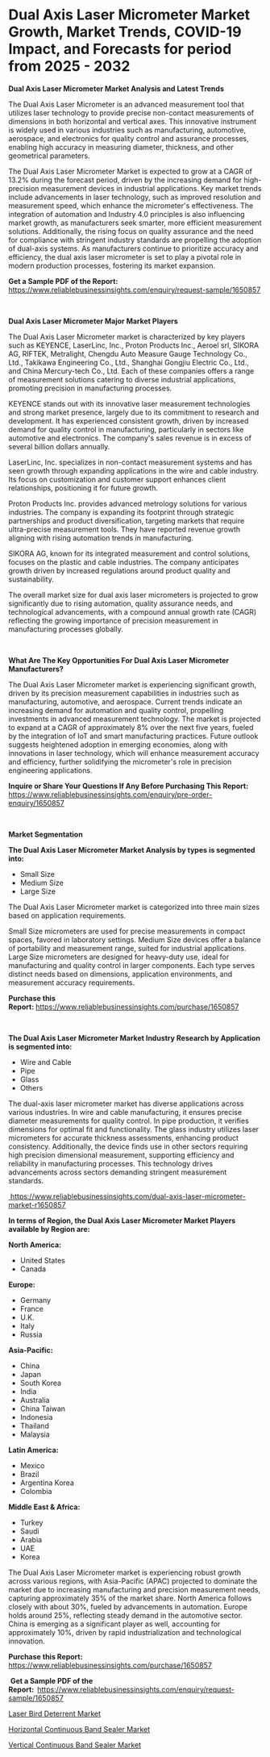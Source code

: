 <p><h1>Dual Axis Laser Micrometer Market Growth, Market Trends, COVID-19 Impact, and Forecasts for period from 2025 - 2032</h1></p><p><strong>Dual Axis Laser Micrometer Market Analysis and Latest Trends</strong></p>
<p><p>The Dual Axis Laser Micrometer is an advanced measurement tool that utilizes laser technology to provide precise non-contact measurements of dimensions in both horizontal and vertical axes. This innovative instrument is widely used in various industries such as manufacturing, automotive, aerospace, and electronics for quality control and assurance processes, enabling high accuracy in measuring diameter, thickness, and other geometrical parameters.</p><p>The Dual Axis Laser Micrometer Market is expected to grow at a CAGR of 13.2% during the forecast period, driven by the increasing demand for high-precision measurement devices in industrial applications. Key market trends include advancements in laser technology, such as improved resolution and measurement speed, which enhance the micrometer's effectiveness. The integration of automation and Industry 4.0 principles is also influencing market growth, as manufacturers seek smarter, more efficient measurement solutions. Additionally, the rising focus on quality assurance and the need for compliance with stringent industry standards are propelling the adoption of dual-axis systems. As manufacturers continue to prioritize accuracy and efficiency, the dual axis laser micrometer is set to play a pivotal role in modern production processes, fostering its market expansion.</p></p>
<p><strong>Get a Sample PDF of the Report:&nbsp;</strong> <a href="https://www.reliablebusinessinsights.com/enquiry/request-sample/1650857?utm_campaign=101&utm_medium=2&utm_source=Github&utm_content=ia&utm_term=17022025&utm_id=dual-axis-laser-micrometer">https://www.reliablebusinessinsights.com/enquiry/request-sample/1650857</a></p>
<p>&nbsp;</p>
<p><strong>Dual Axis Laser Micrometer Major Market Players</strong></p>
<p><p>The Dual Axis Laser Micrometer market is characterized by key players such as KEYENCE, LaserLinc, Inc., Proton Products Inc., Aeroel srl, SIKORA AG, RIFTEK, Metralight, Chengdu Auto Measure Gauge Technology Co., Ltd., Takikawa Engineering Co., Ltd., Shanghai Gongjiu Electric Co., Ltd., and China Mercury-tech Co., Ltd. Each of these companies offers a range of measurement solutions catering to diverse industrial applications, promoting precision in manufacturing processes.</p><p>KEYENCE stands out with its innovative laser measurement technologies and strong market presence, largely due to its commitment to research and development. It has experienced consistent growth, driven by increased demand for quality control in manufacturing, particularly in sectors like automotive and electronics. The company's sales revenue is in excess of several billion dollars annually.</p><p>LaserLinc, Inc. specializes in non-contact measurement systems and has seen growth through expanding applications in the wire and cable industry. Its focus on customization and customer support enhances client relationships, positioning it for future growth.</p><p>Proton Products Inc. provides advanced metrology solutions for various industries. The company is expanding its footprint through strategic partnerships and product diversification, targeting markets that require ultra-precise measurement tools. They have reported revenue growth aligning with rising automation trends in manufacturing.</p><p>SIKORA AG, known for its integrated measurement and control solutions, focuses on the plastic and cable industries. The company anticipates growth driven by increased regulations around product quality and sustainability.</p><p>The overall market size for dual axis laser micrometers is projected to grow significantly due to rising automation, quality assurance needs, and technological advancements, with a compound annual growth rate (CAGR) reflecting the growing importance of precision measurement in manufacturing processes globally.</p></p>
<p>&nbsp;</p>
<p><strong>What Are The Key Opportunities For Dual Axis Laser Micrometer Manufacturers?</strong></p>
<p><p>The Dual Axis Laser Micrometer market is experiencing significant growth, driven by its precision measurement capabilities in industries such as manufacturing, automotive, and aerospace. Current trends indicate an increasing demand for automation and quality control, propelling investments in advanced measurement technology. The market is projected to expand at a CAGR of approximately 8% over the next five years, fueled by the integration of IoT and smart manufacturing practices. Future outlook suggests heightened adoption in emerging economies, along with innovations in laser technology, which will enhance measurement accuracy and efficiency, further solidifying the micrometer's role in precision engineering applications.</p></p>
<p><strong>Inquire or Share Your Questions If Any Before Purchasing This Report:</strong> <a href="https://www.reliablebusinessinsights.com/enquiry/pre-order-enquiry/1650857?utm_campaign=101&utm_medium=2&utm_source=Github&utm_content=ia&utm_term=17022025&utm_id=dual-axis-laser-micrometer">https://www.reliablebusinessinsights.com/enquiry/pre-order-enquiry/1650857</a></p>
<p>&nbsp;</p>
<p><strong>Market Segmentation</strong></p>
<p><strong>The Dual Axis Laser Micrometer Market Analysis by types is segmented into:</strong></p>
<p><ul><li>Small Size</li><li>Medium Size</li><li>Large Size</li></ul></p>
<p><p>The Dual Axis Laser Micrometer market is categorized into three main sizes based on application requirements. </p><p>Small Size micrometers are used for precise measurements in compact spaces, favored in laboratory settings. Medium Size devices offer a balance of portability and measurement range, suited for industrial applications. Large Size micrometers are designed for heavy-duty use, ideal for manufacturing and quality control in larger components. Each type serves distinct needs based on dimensions, application environments, and measurement accuracy requirements.</p></p>
<p><strong>Purchase this Report:&nbsp;</strong><a href="https://www.reliablebusinessinsights.com/purchase/1650857?utm_campaign=101&utm_medium=2&utm_source=Github&utm_content=ia&utm_term=17022025&utm_id=dual-axis-laser-micrometer">https://www.reliablebusinessinsights.com/purchase/1650857</a></p>
<p>&nbsp;</p>
<p><strong>The Dual Axis Laser Micrometer Market Industry Research by Application is segmented into:</strong></p>
<p><ul><li>Wire and Cable</li><li>Pipe</li><li>Glass</li><li>Others</li></ul></p>
<p><p>The dual-axis laser micrometer market has diverse applications across various industries. In wire and cable manufacturing, it ensures precise diameter measurements for quality control. In pipe production, it verifies dimensions for optimal fit and functionality. The glass industry utilizes laser micrometers for accurate thickness assessments, enhancing product consistency. Additionally, the device finds use in other sectors requiring high precision dimensional measurement, supporting efficiency and reliability in manufacturing processes. This technology drives advancements across sectors demanding stringent measurement standards.</p></p>
<p><a href="https://www.reliablebusinessinsights.com/dual-axis-laser-micrometer-market-r1650857?utm_campaign=101&utm_medium=2&utm_source=Github&utm_content=ia&utm_term=17022025&utm_id=dual-axis-laser-micrometer">&nbsp;https://www.reliablebusinessinsights.com/dual-axis-laser-micrometer-market-r1650857</a></p>
<p><strong>In terms of Region, the Dual Axis Laser Micrometer Market Players available by Region are:</strong></p>
<p>
    <p> <strong> North America: </strong>
        <ul>
            <li>United States</li>
            <li>Canada</li>
        </ul>
        </p> 
    <p> <strong> Europe: </strong>
        <ul>
            <li>Germany</li>
            <li>France</li>
            <li>U.K.</li>
            <li>Italy</li>
            <li>Russia</li>
        </ul>
        </p> 
    <p> <strong> Asia-Pacific: </strong>
        <ul>
            <li>China</li>
            <li>Japan</li>
            <li>South Korea</li>
            <li>India</li>
            <li>Australia</li>
            <li>China Taiwan</li>
            <li>Indonesia</li>
            <li>Thailand</li>
            <li>Malaysia</li>
        </ul>
        </p> 
    <p> <strong> Latin America: </strong>
        <ul>
            <li>Mexico</li>
            <li>Brazil</li>
            <li>Argentina Korea</li>
            <li>Colombia</li>
        </ul>
        </p> 
    <p> <strong> Middle East & Africa: </strong>
        <ul>
            <li>Turkey</li>
            <li>Saudi</li>
            <li>Arabia</li>
            <li>UAE</li>
            <li>Korea</li>
        </ul>
    </p>
    </p>
<p><p>The Dual Axis Laser Micrometer market is experiencing robust growth across various regions, with Asia-Pacific (APAC) projected to dominate the market due to increasing manufacturing and precision measurement needs, capturing approximately 35% of the market share. North America follows closely with about 30%, fueled by advancements in automation. Europe holds around 25%, reflecting steady demand in the automotive sector. China is emerging as a significant player as well, accounting for approximately 10%, driven by rapid industrialization and technological innovation.</p></p>
<p><strong>Purchase this Report: </strong><a href="https://www.reliablebusinessinsights.com/purchase/1650857?utm_campaign=101&utm_medium=2&utm_source=Github&utm_content=ia&utm_term=17022025&utm_id=dual-axis-laser-micrometer">https://www.reliablebusinessinsights.com/purchase/1650857</a></p>
<p>&nbsp;<strong>Get a Sample PDF of the Report:&nbsp;&nbsp;</strong><a href="https://www.reliablebusinessinsights.com/enquiry/request-sample/1650857?utm_campaign=101&utm_medium=2&utm_source=Github&utm_content=ia&utm_term=17022025&utm_id=dual-axis-laser-micrometer">https://www.reliablebusinessinsights.com/enquiry/request-sample/1650857</a></p>
<p><strong></strong></p>
<p><p><a href="https://github.com/iquiseeboli/Market-Research-Report-List-1/blob/main/laser-bird-deterrent-market.md?utm_campaign=101&utm_medium=2&utm_source=Github&utm_content=ia&utm_term=17022025&utm_id=dual-axis-laser-micrometer">Laser Bird Deterrent Market</a></p><p><a href="https://github.com/haimamuirev8/Market-Research-Report-List-1/blob/main/horizontal-continuous-band-sealer-market.md?utm_campaign=101&utm_medium=2&utm_source=Github&utm_content=ia&utm_term=17022025&utm_id=dual-axis-laser-micrometer">Horizontal Continuous Band Sealer Market</a></p><p><a href="https://github.com/naulasulakr0/Market-Research-Report-List-1/blob/main/vertical-continuous-band-sealer-market.md?utm_campaign=101&utm_medium=2&utm_source=Github&utm_content=ia&utm_term=17022025&utm_id=dual-axis-laser-micrometer">Vertical Continuous Band Sealer Market</a></p></p>